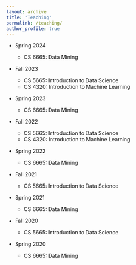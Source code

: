 ```yaml
---
layout: archive
title: "Teaching"
permalink: /teaching/
author_profile: true
---
```


- Spring 2024
    - CS 6665: Data Mining

- Fall 2023 
    - CS 5665: Introduction to Data Science
    - CS 4320: Introduction to Machine Learning

- Spring 2023
    - CS 6665: Data Mining

- Fall 2022
    - CS 5665: Introduction to Data Science
    - CS 4320: Introduction to Machine Learning

- Spring 2022
    - CS 6665: Data Mining

- Fall 2021
    - CS 5665: Introduction to Data Science

- Spring 2021 
    - CS 6665: Data Mining

- Fall 2020
    - CS 5665: Introduction to Data Science

- Spring 2020 
    - CS 6665: Data Mining